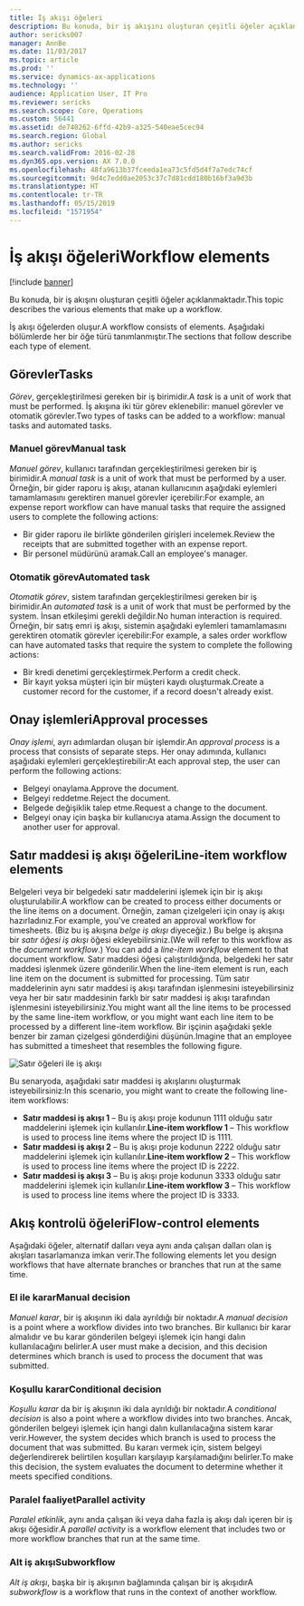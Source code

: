 ```yaml
---
title: İş akışı öğeleri
description: Bu konuda, bir iş akışını oluşturan çeşitli öğeler açıklanmaktadır.
author: sericks007
manager: AnnBe
ms.date: 11/03/2017
ms.topic: article
ms.prod: ''
ms.service: dynamics-ax-applications
ms.technology: ''
audience: Application User, IT Pro
ms.reviewer: sericks
ms.search.scope: Core, Operations
ms.custom: 56441
ms.assetid: de740262-6ffd-42b9-a325-540eae5cec94
ms.search.region: Global
ms.author: sericks
ms.search.validFrom: 2016-02-28
ms.dyn365.ops.version: AX 7.0.0
ms.openlocfilehash: 48fa9613b37fceeda1ea73c5fd5d4f7a7edc74cf
ms.sourcegitcommit: 9d4c7edd0ae2053c37c7d81cdd180b16bf3a9d3b
ms.translationtype: HT
ms.contentlocale: tr-TR
ms.lasthandoff: 05/15/2019
ms.locfileid: "1571954"
---
```

# <a name="workflow-elements"></a><span data-ttu-id="77b40-103">İş akışı öğeleri</span><span class="sxs-lookup"><span data-stu-id="77b40-103">Workflow elements</span></span>

[!include [banner](../includes/banner.md)]

<span data-ttu-id="77b40-104">Bu konuda, bir iş akışını oluşturan çeşitli öğeler açıklanmaktadır.</span><span class="sxs-lookup"><span data-stu-id="77b40-104">This topic describes the various elements that make up a workflow.</span></span>

<span data-ttu-id="77b40-105">İş akışı öğelerden oluşur.</span><span class="sxs-lookup"><span data-stu-id="77b40-105">A workflow consists of elements.</span></span> <span data-ttu-id="77b40-106">Aşağıdaki bölümlerde her bir öğe türü tanımlanmıştır.</span><span class="sxs-lookup"><span data-stu-id="77b40-106">The sections that follow describe each type of element.</span></span>

## <a name="tasks"></a><span data-ttu-id="77b40-107">Görevler</span><span class="sxs-lookup"><span data-stu-id="77b40-107">Tasks</span></span>

<span data-ttu-id="77b40-108">*Görev*, gerçekleştirilmesi gereken bir iş birimidir.</span><span class="sxs-lookup"><span data-stu-id="77b40-108">A *task* is a unit of work that must be performed.</span></span> <span data-ttu-id="77b40-109">İş akışına iki tür görev eklenebilir: manuel görevler ve otomatik görevler.</span><span class="sxs-lookup"><span data-stu-id="77b40-109">Two types of tasks can be added to a workflow: manual tasks and automated tasks.</span></span>

### <a name="manual-task"></a><span data-ttu-id="77b40-110">Manuel görev</span><span class="sxs-lookup"><span data-stu-id="77b40-110">Manual task</span></span>

<span data-ttu-id="77b40-111">*Manuel görev*, kullanıcı tarafından gerçekleştirilmesi gereken bir iş birimidir.</span><span class="sxs-lookup"><span data-stu-id="77b40-111">A *manual task* is a unit of work that must be performed by a user.</span></span> <span data-ttu-id="77b40-112">Örneğin, bir gider raporu iş akışı, atanan kullanıcının aşağıdaki eylemleri tamamlamasını gerektiren manuel görevler içerebilir:</span><span class="sxs-lookup"><span data-stu-id="77b40-112">For example, an expense report workflow can have manual tasks that require the assigned users to complete the following actions:</span></span>

- <span data-ttu-id="77b40-113">Bir gider raporu ile birlikte gönderilen girişleri incelemek.</span><span class="sxs-lookup"><span data-stu-id="77b40-113">Review the receipts that are submitted together with an expense report.</span></span>
- <span data-ttu-id="77b40-114">Bir personel müdürünü aramak.</span><span class="sxs-lookup"><span data-stu-id="77b40-114">Call an employee's manager.</span></span>

### <a name="automated-task"></a><span data-ttu-id="77b40-115">Otomatik görev</span><span class="sxs-lookup"><span data-stu-id="77b40-115">Automated task</span></span>

<span data-ttu-id="77b40-116">*Otomatik görev*, sistem tarafından gerçekleştirilmesi gereken bir iş birimidir.</span><span class="sxs-lookup"><span data-stu-id="77b40-116">An *automated task* is a unit of work that must be performed by the system.</span></span> <span data-ttu-id="77b40-117">İnsan etkileşimi gerekli değildir.</span><span class="sxs-lookup"><span data-stu-id="77b40-117">No human interaction is required.</span></span> <span data-ttu-id="77b40-118">Örneğin, bir satış emri iş akışı, sistemin aşağıdaki eylemleri tamamlamasını gerektiren otomatik görevler içerebilir:</span><span class="sxs-lookup"><span data-stu-id="77b40-118">For example, a sales order workflow can have automated tasks that require the system to complete the following actions:</span></span>

- <span data-ttu-id="77b40-119">Bir kredi denetimi gerçekleştirmek.</span><span class="sxs-lookup"><span data-stu-id="77b40-119">Perform a credit check.</span></span>
- <span data-ttu-id="77b40-120">Bir kayıt yoksa müşteri için bir müşteri kaydı oluşturmak.</span><span class="sxs-lookup"><span data-stu-id="77b40-120">Create a customer record for the customer, if a record doesn't already exist.</span></span>

## <a name="approval-processes"></a><span data-ttu-id="77b40-121">Onay işlemleri</span><span class="sxs-lookup"><span data-stu-id="77b40-121">Approval processes</span></span>

<span data-ttu-id="77b40-122">*Onay işlemi*, ayrı adımlardan oluşan bir işlemdir.</span><span class="sxs-lookup"><span data-stu-id="77b40-122">An *approval process* is a process that consists of separate steps.</span></span> <span data-ttu-id="77b40-123">Her onay adımında, kullanıcı aşağıdaki eylemleri gerçekleştirebilir:</span><span class="sxs-lookup"><span data-stu-id="77b40-123">At each approval step, the user can perform the following actions:</span></span>

- <span data-ttu-id="77b40-124">Belgeyi onaylama.</span><span class="sxs-lookup"><span data-stu-id="77b40-124">Approve the document.</span></span>
- <span data-ttu-id="77b40-125">Belgeyi reddetme.</span><span class="sxs-lookup"><span data-stu-id="77b40-125">Reject the document.</span></span>
- <span data-ttu-id="77b40-126">Belgede değişiklik talep etme.</span><span class="sxs-lookup"><span data-stu-id="77b40-126">Request a change to the document.</span></span>
- <span data-ttu-id="77b40-127">Belgeyi onay için başka bir kullanıcıya atama.</span><span class="sxs-lookup"><span data-stu-id="77b40-127">Assign the document to another user for approval.</span></span>

## <a name="line-item-workflow-elements"></a><span data-ttu-id="77b40-128">Satır maddesi iş akışı öğeleri</span><span class="sxs-lookup"><span data-stu-id="77b40-128">Line-item workflow elements</span></span>

<span data-ttu-id="77b40-129">Belgeleri veya bir belgedeki satır maddelerini işlemek için bir iş akışı oluşturulabilir.</span><span class="sxs-lookup"><span data-stu-id="77b40-129">A workflow can be created to process either documents or the line items on a document.</span></span> <span data-ttu-id="77b40-130">Örneğin, zaman çizelgeleri için onay iş akışı hazırladınız.</span><span class="sxs-lookup"><span data-stu-id="77b40-130">For example, you've created an approval workflow for timesheets.</span></span> <span data-ttu-id="77b40-131">(Biz bu iş akışına *belge iş akışı* diyeceğiz.) Bu belge iş akışına bir *satır öğesi iş akışı* öğesi ekleyebilirsiniz.</span><span class="sxs-lookup"><span data-stu-id="77b40-131">(We will refer to this workflow as the *document workflow*.) You can add a *line-item workflow* element to that document workflow.</span></span> <span data-ttu-id="77b40-132">Satır maddesi öğesi çalıştırıldığında, belgedeki her satır maddesi işlenmek üzere gönderilir.</span><span class="sxs-lookup"><span data-stu-id="77b40-132">When the line-item element is run, each line item on the document is submitted for processing.</span></span> <span data-ttu-id="77b40-133">Tüm satır maddelerinin aynı satır maddesi iş akışı tarafından işlenmesini isteyebilirsiniz veya her bir satır maddesinin farklı bir satır maddesi iş akışı tarafından işlenmesini isteyebilirsiniz.</span><span class="sxs-lookup"><span data-stu-id="77b40-133">You might want all the line items to be processed by the same line-item workflow, or you might want each line item to be processed by a different line-item workflow.</span></span> <span data-ttu-id="77b40-134">Bir işçinin aşağıdaki şekle benzer bir zaman çizelgesi gönderdiğini düşünün.</span><span class="sxs-lookup"><span data-stu-id="77b40-134">Imagine that an employee has submitted a timesheet that resembles the following figure.</span></span>

![Satır öğeleri ile iş akışı](./media/workflow_lineitemworkflow.gif)

<span data-ttu-id="77b40-136">Bu senaryoda, aşağıdaki satır maddesi iş akışlarını oluşturmak isteyebilirsiniz:</span><span class="sxs-lookup"><span data-stu-id="77b40-136">In this scenario, you might want to create the following line-item workflows:</span></span>

- <span data-ttu-id="77b40-137">**Satır maddesi iş akışı 1** – Bu iş akışı proje kodunun 1111 olduğu satır maddelerini işlemek için kullanılır.</span><span class="sxs-lookup"><span data-stu-id="77b40-137">**Line-item workflow 1** – This workflow is used to process line items where the project ID is 1111.</span></span>
- <span data-ttu-id="77b40-138">**Satır maddesi iş akışı 2** – Bu iş akışı proje kodunun 2222 olduğu satır maddelerini işlemek için kullanılır.</span><span class="sxs-lookup"><span data-stu-id="77b40-138">**Line-item workflow 2** – This workflow is used to process line items where the project ID is 2222.</span></span>
- <span data-ttu-id="77b40-139">**Satır maddesi iş akışı 3** – Bu iş akışı proje kodunun 3333 olduğu satır maddelerini işlemek için kullanılır.</span><span class="sxs-lookup"><span data-stu-id="77b40-139">**Line-item workflow 3** – This workflow is used to process line items where the project ID is 3333.</span></span>

## <a name="flow-control-elements"></a><span data-ttu-id="77b40-140">Akış kontrolü öğeleri</span><span class="sxs-lookup"><span data-stu-id="77b40-140">Flow-control elements</span></span>

<span data-ttu-id="77b40-141">Aşağıdaki öğeler, alternatif dalları veya aynı anda çalışan dalları olan iş akışları tasarlamanıza imkan verir.</span><span class="sxs-lookup"><span data-stu-id="77b40-141">The following elements let you design workflows that have alternate branches or branches that run at the same time.</span></span>

### <a name="manual-decision"></a><span data-ttu-id="77b40-142">El ile karar</span><span class="sxs-lookup"><span data-stu-id="77b40-142">Manual decision</span></span>

<span data-ttu-id="77b40-143">*Manuel karar*, bir iş akışının iki dala ayrıldığı bir noktadır.</span><span class="sxs-lookup"><span data-stu-id="77b40-143">A *manual decision* is a point where a workflow divides into two branches.</span></span> <span data-ttu-id="77b40-144">Bir kullanıcı bir karar almalıdır ve bu karar gönderilen belgeyi işlemek için hangi dalın kullanılacağını belirler.</span><span class="sxs-lookup"><span data-stu-id="77b40-144">A user must make a decision, and this decision determines which branch is used to process the document that was submitted.</span></span>

### <a name="conditional-decision"></a><span data-ttu-id="77b40-145">Koşullu karar</span><span class="sxs-lookup"><span data-stu-id="77b40-145">Conditional decision</span></span>

<span data-ttu-id="77b40-146">*Koşullu karar* da bir iş akışının iki dala ayrıldığı bir noktadır.</span><span class="sxs-lookup"><span data-stu-id="77b40-146">A *conditional decision* is also a point where a workflow divides into two branches.</span></span> <span data-ttu-id="77b40-147">Ancak, gönderilen belgeyi işlemek için hangi dalın kullanılacağına sistem karar verir.</span><span class="sxs-lookup"><span data-stu-id="77b40-147">However, the system decides which branch is used to process the document that was submitted.</span></span> <span data-ttu-id="77b40-148">Bu kararı vermek için, sistem belgeyi değerlendirerek belirtilen koşulları karşılayıp karşılamadığını belirler.</span><span class="sxs-lookup"><span data-stu-id="77b40-148">To make this decision, the system evaluates the document to determine whether it meets specified conditions.</span></span>

### <a name="parallel-activity"></a><span data-ttu-id="77b40-149">Paralel faaliyet</span><span class="sxs-lookup"><span data-stu-id="77b40-149">Parallel activity</span></span>

<span data-ttu-id="77b40-150">*Paralel etkinlik*, aynı anda çalışan iki veya daha fazla iş akışı dalı içeren bir iş akışı öğesidir.</span><span class="sxs-lookup"><span data-stu-id="77b40-150">A *parallel activity* is a workflow element that includes two or more workflow branches that run at the same time.</span></span>

### <a name="subworkflow"></a><span data-ttu-id="77b40-151">Alt iş akışı</span><span class="sxs-lookup"><span data-stu-id="77b40-151">Subworkflow</span></span>

<span data-ttu-id="77b40-152">*Alt iş akışı*, başka bir iş akışının bağlamında çalışan bir iş akışıdır</span><span class="sxs-lookup"><span data-stu-id="77b40-152">A *subworkflow* is a workflow that runs in the context of another workflow.</span></span>
